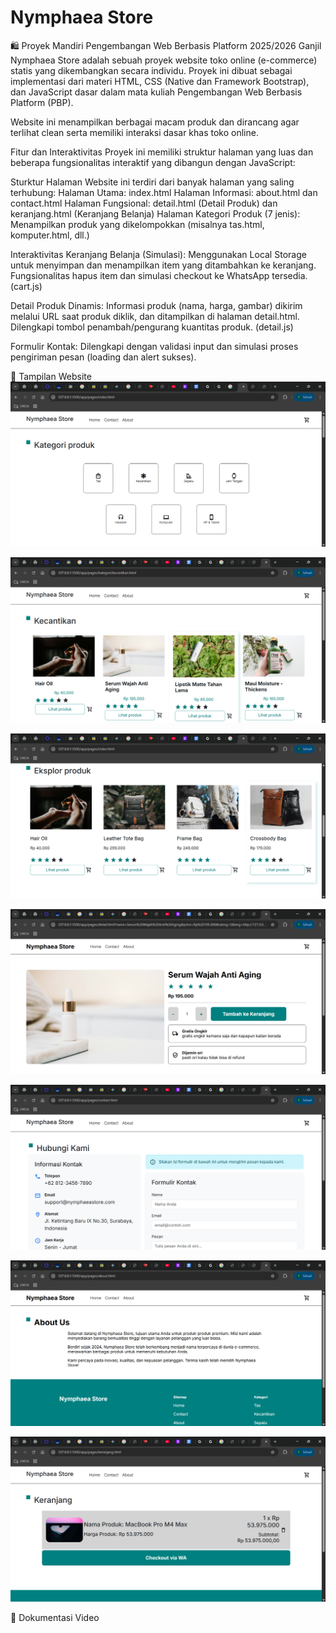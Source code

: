 # Nymphaea Store

🛍️ Proyek Mandiri Pengembangan Web Berbasis Platform 2025/2026 Ganjil
Nymphaea Store adalah sebuah proyek website toko online (e-commerce) statis yang dikembangkan secara individu. Proyek ini dibuat sebagai implementasi dari materi HTML, CSS (Native dan Framework Bootstrap), dan JavaScript dasar dalam mata kuliah Pengembangan Web Berbasis Platform (PBP).

Website ini menampilkan berbagai macam produk dan dirancang agar terlihat clean serta memiliki interaksi dasar khas toko online.

Fitur dan Interaktivitas
Proyek ini memiliki struktur halaman yang luas dan beberapa fungsionalitas interaktif yang dibangun dengan JavaScript:

Sturktur Halaman
Website ini terdiri dari banyak halaman yang saling terhubung:
Halaman Utama: index.html
Halaman Informasi: about.html dan contact.html
Halaman Fungsional: detail.html (Detail Produk) dan keranjang.html (Keranjang Belanja)
Halaman Kategori Produk (7 jenis): Menampilkan produk yang dikelompokkan (misalnya tas.html, komputer.html, dll.)

Interaktivitas 
Keranjang Belanja (Simulasi): Menggunakan Local Storage untuk menyimpan dan menampilkan item yang ditambahkan ke keranjang. Fungsionalitas hapus item dan simulasi checkout ke WhatsApp tersedia. (cart.js)

Detail Produk Dinamis: Informasi produk (nama, harga, gambar) dikirim melalui URL saat produk diklik, dan ditampilkan di halaman detail.html. Dilengkapi tombol penambah/pengurang kuantitas produk. (detail.js)

Formulir Kontak: Dilengkapi dengan validasi input dan simulasi proses pengiriman pesan (loading dan alert sukses).

📸 Tampilan Website
![alt text](https://github.com/Furfur23/nymphaeastore/blob/main/homepage.png?raw=true)

![alt text](https://github.com/Furfur23/nymphaeastore/blob/main/kategoriproduk.png?raw=true)

![alt text](https://github.com/Furfur23/nymphaeastore/blob/main/eksplorproduk.png?raw=true)

![alt text](https://github.com/Furfur23/nymphaeastore/blob/main/detailproduk.png?raw=true)

![alt text](https://github.com/Furfur23/nymphaeastore/blob/main/contactproduk.png?raw=true)

![alt text](https://github.com/Furfur23/nymphaeastore/blob/main/aboutproduk.png?raw=true)

![alt text](https://github.com/Furfur23/nymphaeastore/blob/main/keranjang.png?raw=true)


🎥 Dokumentasi Video

[](https://youtu.be/XxBH2TvC6AM)
